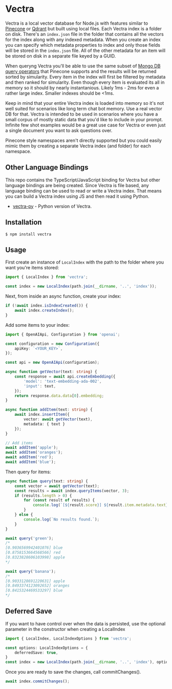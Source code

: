 # Vectra
Vectra is a local vector database for Node.js with features similar to [Pinecone](https://www.pinecone.io/) or [Qdrant](https://qdrant.tech/) but built using local files. Each Vectra index is a folder on disk. There's an `index.json` file in the folder that contains all the vectors for the index along with any indexed metadata.  When you create an index you can specify which metadata properties to index and only those fields will be stored in the `index.json` file. All of the other metadata for an item will be stored on disk in a separate file keyed by a GUID.

When queryng Vectra you'll be able to use the same subset of [Mongo DB query operators](https://www.mongodb.com/docs/manual/reference/operator/query/) that Pinecone supports and the results will be returned sorted by simularity. Every item in the index will first be filtered by metadata and then ranked for simularity. Even though every item is evaluated its all in memory so it should by nearly instantanious. Likely 1ms - 2ms for even a rather large index. Smaller indexes should be <1ms.

Keep in mind that your entire Vectra index is loaded into memory so it's not well suited for scenarios like long term chat bot memory. Use a real vector DB for that. Vectra is intended to be used in scenarios where you have a small corpus of mostly static data that you'd like to include in your prompt. Infinite few shot examples would be a great use case for Vectra or even just a single document you want to ask questions over.

Pinecone style namespaces aren't directly supported but you could easily mimic them by creating a separate Vectra index (and folder) for each namespace.

## Other Language Bindings
This repo contains the TypeScript/JavaScript binding for Vectra but other language bindings are being created. Since Vectra is file based, any language binding can be used to read or write a Vectra index. That means you can build a Vectra index using JS and then read it using Python.

- [vectra-py](https://github.com/BMS-geodev/vectra-py) - Python version of Vectra.

## Installation

```
$ npm install vectra
```

## Usage

First create an instance of `LocalIndex` with the path to the folder where you want you're items stored:

```typescript
import { LocalIndex } from 'vectra';

const index = new LocalIndex(path.join(__dirname, '..', 'index'));
```

Next, from inside an async function, create your index:

```typescript
if (!await index.isIndexCreated()) {
    await index.createIndex();
}
```

Add some items to your index:

```typescript
import { OpenAIApi, Configuration } from 'openai';

const configuration = new Configuration({
    apiKey: `<YOUR_KEY>`,
});

const api = new OpenAIApi(configuration);

async function getVector(text: string) {
    const response = await api.createEmbedding({
        'model': 'text-embedding-ada-002',
        'input': text,
    });
    return response.data.data[0].embedding;
}

async function addItem(text: string) {
    await index.insertItem({
        vector: await getVector(text),
        metadata: { text }
    });
}

// Add items
await addItem('apple');
await addItem('oranges');
await addItem('red');
await addItem('blue');
```

Then query for items:

```typescript
async function query(text: string) {
    const vector = await getVector(text);
    const results = await index.queryItems(vector, 3);
    if (results.length > 0) {
        for (const result of results) {
            console.log(`[${result.score}] ${result.item.metadata.text}`);
        }
    } else {
        console.log(`No results found.`);
    }
}

await query('green');
/*
[0.9036569942401076] blue
[0.8758153664568566] red
[0.8323828606103998] apple
*/

await query('banana');
/*
[0.9033128691220631] apple
[0.8493374123092652] oranges
[0.8415324469533297] blue
*/
```

## Deferred Save

If you want to have control over when the data is persisted, use the optional parameter in the constructor when creating a LocalIndex

```typescript
import { LocalIndex, LocalIndexOptions } from 'vectra';

const options: LocalIndexOptions = {
    deferredSave: true,
}
const index = new LocalIndex(path.join(__dirname, '..', 'index'), options);
```

Once you are ready to save the changes, call commitChanges().

```typescript
await index.commitChanges();
```
